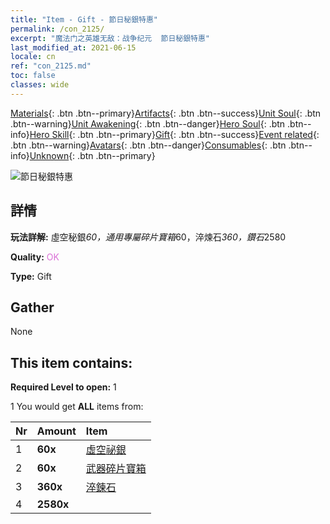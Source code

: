 ```yaml
---
title: "Item - Gift - 節日秘銀特惠"
permalink: /con_2125/
excerpt: "魔法门之英雄无敌：战争纪元  節日秘銀特惠"
last_modified_at: 2021-06-15
locale: cn
ref: "con_2125.md"
toc: false
classes: wide
---
```

 [Materials](/ItemsCN/){: .btn .btn--primary}[Artifacts](/ItemsCN/Artifacts/){: .btn .btn--success}[Unit Soul](/ItemsCN/UnitSoul/){: .btn .btn--warning}[Unit Awakening](/ItemsCN/UnitAwakening/){: .btn .btn--danger}[Hero Soul](/ItemsCN/HeroSoul/){: .btn .btn--info}[Hero Skill](/ItemsCN/HeroSkill/){: .btn .btn--primary}[Gift](/ItemsCN/Gift/){: .btn .btn--success}[Event related](/ItemsCN/Events/){: .btn .btn--warning}[Avatars](/ItemsCN/Avatars/){: .btn .btn--danger}[Consumables](/ItemsCN/Consumables/){: .btn .btn--info}[Unknown](/ItemsCN/Unknown/){: .btn .btn--primary}

 ![節日秘銀特惠](/images/t/i_907592.png)

## 詳情
 **玩法詳解:** 虛空秘銀*60，通用專屬碎片寶箱*60，淬煉石*360，鑽石*2580

 **Quality:** <span style="color: #DA70D6">OK</span>

 **Type:** Gift

## Gather

  None

## This item contains:

 **Required Level to open:** 1

 1 You would get **ALL** items  from:

  | Nr | Amount |     Item    |
  |:---|:-------|:------------|
  | 1 |  **60x** | [虛空祕銀](/cn/Items/con_817/) |  | 
  | 2 |  **60x** | [武器碎片寶箱](/cn/Items/con_1367/) |  | 
  | 3 |  **360x** | [淬鍊石](/cn/Items/con_814/) |  | 
  | 4 |  **2580x** | <i class="fas fa-gem"/> |  | 

